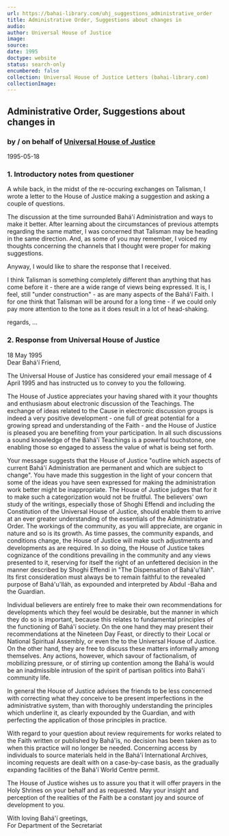 ```yaml
---
url: https://bahai-library.com/uhj_suggestions_administrative_order
title: Administrative Order, Suggestions about changes in 
audio: 
author: Universal House of Justice
image: 
source: 
date: 1995
doctype: website
status: search-only
encumbered: false
collection: Universal House of Justice Letters (bahai-library.com)
collectionImage: 
---
```



## Administrative Order, Suggestions about changes in

### by / on behalf of [Universal House of Justice](https://bahai-library.com/author/Universal+House+of+Justice)

1995-05-18


### 1\. Introductory notes from questioner

A while back, in the midst of the re-occuring exchanges on Talisman, I wrote a letter to the House of Justice making a suggestion and asking a couple of questions.

The discussion at the time surrounded Bahá'í Administration and ways to make it better. After learning about the circumstances of previous attempts regarding the same matter, I was concerned that Talisman may be heading in the same direction. And, as some of you may remember, I voiced my thoughts concerning the channels that I thought were proper for making suggestions.

Anyway, I would like to share the response that I received.

I think Talisman is something completely different than anything that has come before it - there are a wide range of views being expressed. It is, I feel, still "under construction" - as are many aspects of the Bahá'í Faith. I for one think that Talisman will be around for a long time - if we could only pay more attention to the tone as it does result in a lot of head-shaking.

regards, ...

### 2\. Response from Universal House of Justice

18 May 1995  
Dear Bahá'í Friend,

The Universal House of Justice has considered your email message of 4 April 1995 and has instructed us to convey to you the following.

The House of Justice appreciates your having shared with it your thoughts and enthusiasm about electronic discussion of the Teachings. The exchange of ideas related to the Cause in electronic discussion groups is indeed a very positive development - one full of great potential for a growing spread and understanding of the Faith - and the House of Justice is pleased you are benefiting from your participation. In all such discussions a sound knowledge of the Bahá'í Teachings is a powerful touchstone, one enabling those so engaged to assess the value of what is being set forth.

Your message suggests that the House of Justice "outline which aspects of current Bahá'í Administration are permanent and which are subject to change". You have made this suggestion in the light of your concern that some of the ideas you have seen expressed for making the administration work better might be inappropriate. The House of Justice judges that for it to make such a categorization would not be fruitful. The believers' own study of the writings, especially those of Shoghi Effendi and including the Constitution of the Universal House of Justice, should enable them to arrive at an ever greater understanding of the essentials of the Administrative Order. The workings of the community, as you will appreciate, are organic in nature and so is its growth. As time passes, the community expands, and conditions change, the House of Justice will make such adjustments and developments as are required. In so doing, the House of Justice takes cognizance of the conditions prevailing in the community and any views presented to it, reserving for itself the right of an unfettered decision in the manner described by Shoghi Effendi in "The Dispensation of Bahá'u'lláh". Its first consideration must always be to remain faithful to the revealed purpose of Bahá'u'lláh, as expounded and interpreted by Abdul -Baha and the Guardian.

Individual believers are entirely free to make their own recommendations for developments which they feel would be desirable, but the manner in which they do so is important, because this relates to fundamental principles of the functioning of Bahá'í society. On the one hand they may present their recommendations at the Nineteen Day Feast, or directly to their Local or National Spiritual Assembly, or even the to the Universal House of Justice. On the other hand, they are free to discuss these matters informally among themselves. Any actions, however, which savour of factionalism, of mobilizing pressure, or of stirring up contention among the Bahá'ís would be an inadmissible intrusion of the spirit of partisan politics into Bahá'í community life.

In general the House of Justice advises the friends to be less concerned with correcting what they conceive to be present imperfections in the administrative system, than with thoroughly understanding the principles which underline it, as clearly expounded by the Guardian, and with perfecting the application of those principles in practice.

With regard to your question about review requirements for works related to the Faith written or published by Bahá'ís, no decision has been taken as to when this practice will no longer be needed. Concerning access by individuals to source materials held in the Bahá'í International Archives, incoming requests are dealt with on a case-by-case basis, as the gradually expanding facilities of the Bahá'í World Centre permit.

The House of Justice wishes us to assure you that it will offer prayers in the Holy Shrines on your behalf and as requested. May your insight and perception of the realities of the Faith be a constant joy and source of development to you.

With loving Bahá'í greetings,  
For Department of the Secretariat